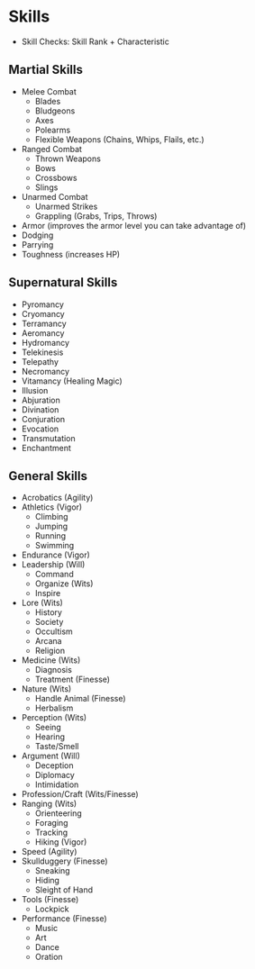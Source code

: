 # Skills

* Skill Checks: Skill Rank + Characteristic

## Martial Skills

* Melee Combat
	* Blades
	* Bludgeons
	* Axes
	* Polearms
	* Flexible Weapons (Chains, Whips, Flails, etc.)
* Ranged Combat
	* Thrown Weapons
	* Bows
	* Crossbows
	* Slings
* Unarmed Combat
	* Unarmed Strikes
	* Grappling (Grabs, Trips, Throws)
* Armor (improves the armor level you can take advantage of)
* Dodging
* Parrying
* Toughness (increases HP)

## Supernatural Skills

* Pyromancy
* Cryomancy
* Terramancy
* Aeromancy
* Hydromancy
* Telekinesis
* Telepathy
* Necromancy
* Vitamancy (Healing Magic)
* Illusion
* Abjuration
* Divination
* Conjuration
* Evocation
* Transmutation
* Enchantment

## General Skills

* Acrobatics (Agility)
* Athletics (Vigor)
	* Climbing
	* Jumping
	* Running
	* Swimming
* Endurance (Vigor)
* Leadership (Will)
	* Command
	* Organize (Wits)
	* Inspire
* Lore (Wits)
	* History
	* Society
	* Occultism
	* Arcana
	* Religion
* Medicine (Wits)
	* Diagnosis
	* Treatment (Finesse)
* Nature (Wits)
	* Handle Animal (Finesse)
	* Herbalism
* Perception (Wits)
	* Seeing
	* Hearing
	* Taste/Smell
* Argument (Will)
	* Deception
	* Diplomacy
	* Intimidation
* Profession/Craft (Wits/Finesse)
* Ranging (Wits)
	* Orienteering
	* Foraging
	* Tracking
	* Hiking (Vigor)
* Speed (Agility)
* Skullduggery (Finesse)
	* Sneaking
	* Hiding
	* Sleight of Hand
* Tools (Finesse)
	* Lockpick
* Performance (Finesse)
	* Music
	* Art
	* Dance
	* Oration
